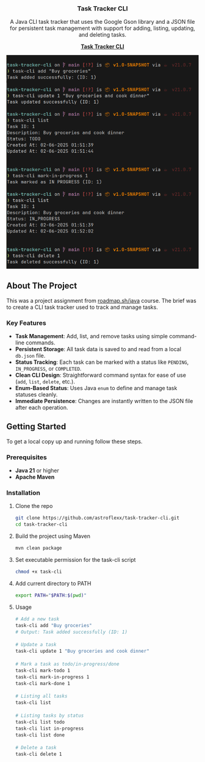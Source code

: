 <a name="readme-top"></a>

<h3 align="center">Task Tracker CLI</h3>
  <p align="center">
  A Java CLI task tracker that uses the Google Gson library and a JSON file for persistent task management with support for adding, listing, updating, and deleting tasks.
  </p>
</div>

<!-- ABOUT THE PROJECT -->

<!-- ![Folder Page Screenshot][folder-screenshot] -->
<p align="center">
   <p align="center">
      <b><a href="https://github.com/astroflexx/task-tracker-cli" >Task Tracker CLI</a></b>
   </p>
   <p align="center">
      <img src="usage.png" alt="Folder Page Screenshot" />
   </p>
</p>

## About The Project

This was a project assignment from [roadmap.sh/java](https://roadmap.sh/java) course. The brief was to create a CLI task tracker used to track and manage tasks.

### Key Features
* **Task Management**: Add, list, and remove tasks using simple command-line commands.
* **Persistent Storage**: All task data is saved to and read from a local `db.json` file.
* **Status Tracking**: Each task can be marked with a status like `PENDING`, `IN_PROGRESS`, or `COMPLETED`.
* **Clean CLI Design**: Straightforward command syntax for ease of use (`add`, `list`, `delete`, etc.).
* **Enum-Based Status**: Uses Java `enum` to define and manage task statuses cleanly.
* **Immediate Persistence**: Changes are instantly written to the JSON file after each operation.

<!-- GETTING STARTED -->

## Getting Started

To get a local copy up and running follow these steps.

### Prerequisites

- **Java 21** or higher
- **Apache Maven**

### Installation

1. Clone the repo
   ```sh
   git clone https://github.com/astroflexx/task-tracker-cli.git
   cd task-tracker-cli
   ```
2. Build the project using Maven 
   ```sh
   mvn clean package
   ```
3. Set executable permission for the task-cli script 
   ```bash
   chmod +x task-cli
   ```
4. Add current directory to PATH
   ```bash
   export PATH="$PATH:$(pwd)"
   ```
5. Usage
    ```sh
    # Add a new task
    task-cli add "Buy groceries"
    # Output: Task added successfully (ID: 1)

    # Update a task
    task-cli update 1 "Buy groceries and cook dinner"

    # Mark a task as todo/in-progress/done
    task-cli mark-todo 1
    task-cli mark-in-progress 1
    task-cli mark-done 1

    # Listing all tasks
    task-cli list

    # Listing tasks by status
    task-cli list todo
    task-cli list in-progress 
    task-cli list done

    # Delete a task
    task-cli delete 1
    ```

<!-- [folder-screenshot]: usage.png  -->